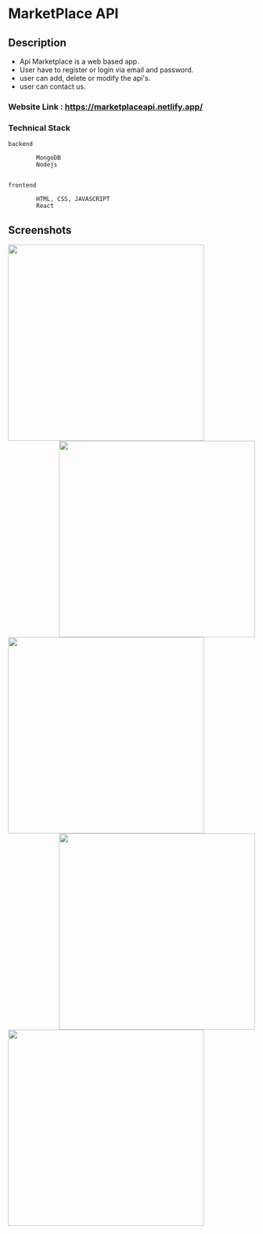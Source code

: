 # MarketPlace API

## Description 

- Api Marketplace is a web based app.
- User have to register or login via email and password.
- user can add, delete or modify the api's.
- user can contact us.




### Website Link : https://marketplaceapi.netlify.app/


### Technical Stack




```
backend
   
        MongoDB
        Nodejs
         

frontend

        HTML, CSS, JAVASCRIPT
        React

```

## Screenshots

<img src="https://user-images.githubusercontent.com/65288859/200911967-676296fa-c585-41d3-b16e-a45d41cc8da5.png" width="400px"   > <img src="https://user-images.githubusercontent.com/65288859/200911993-adba5286-38ff-4c34-a033-672d62e64024.png" width="400px"  align="right" >

<img src="https://user-images.githubusercontent.com/65288859/200911919-0c5ce3c9-168c-4f50-b174-fddcb2d07878.png" width="400px"   > <img src="https://user-images.githubusercontent.com/65288859/200910768-a3e988de-b818-4159-ba5b-24517dcac2b3.png" width="400px"  align="right" >

<img src="https://user-images.githubusercontent.com/65288859/200912021-ef4387a2-189f-4f4f-a7b9-b1a51a57dae4.png" width="400px"   > 




